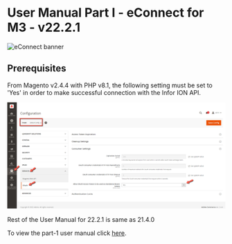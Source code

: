 #  User Manual Part I - eConnect for M3 - v22.2.1

![eConnect banner](../../../../images/banner-econnect-m3.jpg)


## Prerequisites

From Magento v2.4.4 with PHP v8.1, the following setting must be set to 'Yes' in order to make successful connection with the Infor ION API.

![oAuth Access Token](../../../../ecommerce/images/econnect-user-manual-ion-part1/access_token_setting.png)

Rest of the User Manual for  22.2.1 is same as 21.4.0

To view the part-1 user manual click [here](../21.4.0/usermanual-econnect-m3-part-1.md).
